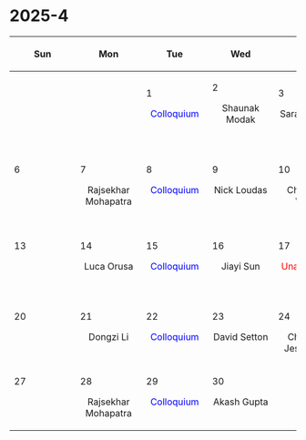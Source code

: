 # 2025-4

|<div style='max-width:100px;width:100px'><p>Sun</p></div>|<div style='max-width:100px;width:100px'><p>Mon</p></div>|<div style='max-width:100px;width:100px'><p>Tue</p></div>|<div style='max-width:100px;width:100px'><p>Wed</p></div>|<div style='max-width:100px;width:100px'><p>Thu</p></div>|<div style='max-width:100px;width:100px'><p>Fri</p></div>|<div style='max-width:100px;width:100px'><p>Sat</p></div>|
|:-:|:-:|:-:|:-:|:-:|:-:|:-:|
|<p><br/><br/></p> |<p><br/><br/></p> |<p align='left'>1</p><p><span style='color:blue'>Colloquium</span><br/><br/></p>|<p align='left'>2</p><p>Shaunak Modak<br/><br/></p>|<p align='left'>3</p><p>Sarah Thiele<br/><br/></p>|<p align='left'>4</p><p>Sanghyuk<br/> Moon</p>|<p align='left'>5</p><p><br/><br/></p>|
|<p align='left'>6</p><p><br/><br/></p>|<p align='left'>7</p><p>Rajsekhar<br/> Mohapatra</p>|<p align='left'>8</p><p><span style='color:blue'>Colloquium</span><br/><br/></p>|<p align='left'>9</p><p>Nick Loudas<br/><br/></p>|<p align='left'>10</p><p>Charlotte<br/> Ward</p>|<p align='left'>11</p><p>Michael Strauss<br/><br/></p>|<p align='left'>12</p><p><br/><br/></p>|
|<p align='left'>13</p><p><br/><br/></p>|<p align='left'>14</p><p>Luca Orusa<br/><br/></p>|<p align='left'>15</p><p><span style='color:blue'>Colloquium</span><br/><br/></p>|<p align='left'>16</p><p>Jiayi Sun<br/><br/></p>|<p align='left'>17</p><p><span style='color:red'>Unassigned</span><br/><br/></p>|<p align='left'>18</p><p>Eliot Quataert<br/><br/></p>|<p align='left'>19</p><p><br/><br/></p>|
|<p align='left'>20</p><p><br/><br/></p>|<p align='left'>21</p><p>Dongzi Li<br/><br/></p>|<p align='left'>22</p><p><span style='color:blue'>Colloquium</span><br/><br/></p>|<p align='left'>23</p><p>David Setton<br/><br/></p>|<p align='left'>24</p><p>Christian<br/> Jespersen</p>|<p align='left'>25</p><p>Charlotte<br/> Ward</p>|<p align='left'>26</p><p><br/><br/></p>|
|<p align='left'>27</p><p><br/><br/></p>|<p align='left'>28</p><p>Rajsekhar<br/> Mohapatra</p>|<p align='left'>29</p><p><span style='color:blue'>Colloquium</span><br/><br/></p>|<p align='left'>30</p><p>Akash Gupta<br/><br/></p>|<p><br/><br/></p> |<p><br/><br/></p> |<p><br/><br/></p> |
